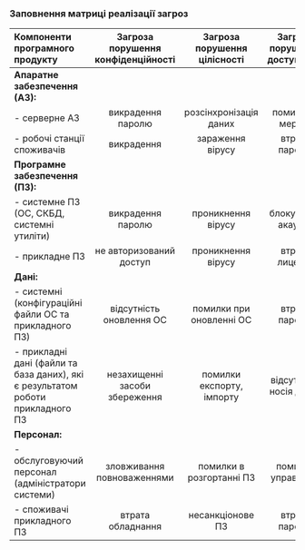 ### Заповнення матриці реалізації загроз
| Компоненти програмного продукту | Загроза порушення конфіденційності | Загроза порушення цілісності | Загроза порушення доступності |
|:-----------|:---------:|:-----------:|:---------:|
| **Апаратне забезпечення (АЗ):** | |  |  |
| - серверне АЗ | викрадення паролю | розсінхронізація даних | помилки в мережі |
| - робочі станції споживачів | викрадення | зараження вірусу | втрата паролю |
| **Програмне забезпечення (ПЗ):** |  |  |  |
| - системне ПЗ (ОС, СКБД, системні утиліти) | викрадення паролю  | проникнення вірусу | блокування акаунту |
| - прикладне ПЗ | не авторизований доступ | проникнення вірусу | втрата лицензії |
| **Дані:**  |  |  |  |
|  - системні (конфігураційні файли ОС та прикладного ПЗ) | відсутність оновлення ОС | помилки при оновленні ОС | втрата паролю |
|  - прикладні дані (файли та база даних), які є результатом роботи прикладного ПЗ | незахищенні засоби збереження | помилки експорту, імпорту | відсутність носія даних |
| **Персонал:**  |  |  |  |
|  - обслуговуючий персонал (адміністратори системи)| зловживання повноваженнями | помилки в розгортанні ПЗ | помилки управління |
|  - споживачі прикладного ПЗ| втрата обладнання | несанкціонове ПЗ | втрата паролю |


